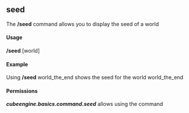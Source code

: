 ## seed ##
The **/seed** command allows you to display the seed of a world

#### Usage ####
**/seed** [world]

#### Example ####
Using **/seed** world_the_end shows the seed for the world world_the_end

#### Permissions ####
***cubeengine.basics.command.seed*** allows using the command
